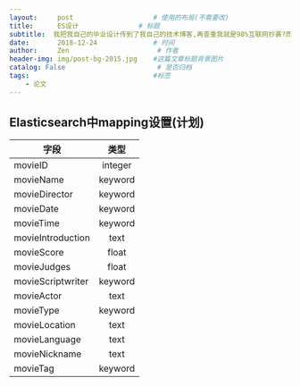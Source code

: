 ```yaml
---
layout:     post                    # 使用的布局(不需要改)
title:      ES设计               # 标题
subtitle:  我把我自己的毕业设计传到了我自己的技术博客,再查重我就是98%互联网抄袭?而且还不能上诉?翟天临,我去年买了个登山包,超耐磨! #副标题
date:       2018-12-24              # 时间
author:     Zen                      # 作者
header-img: img/post-bg-2015.jpg    #这篇文章标题背景图片
catalog: False                       # 是否归档
tags:                               #标签
    - 论文
---
```


## Elasticsearch中mapping设置(计划)

字段|类型
---|:--:|
movieID|integer
movieName|keyword
movieDirector|keyword
movieDate|keyword
movieTime|keyword
movieIntroduction|text
movieScore|float
movieJudges|float
movieScriptwriter|keyword
movieActor|text
movieType|keyword
movieLocation|text
movieLanguage|text
movieNickname|text
movieTag|keyword
